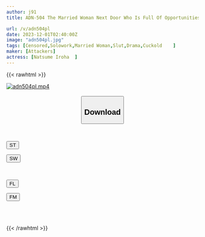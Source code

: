 ```yaml
---
author: j91
title: ADN-504 The Married Woman Next Door Who Is Full Of Opportunities To Tempt Me With Her Transparent Panties. Natsume Saiharu

url: /v/adn504pl
date: 2023-12-01T02:40:00Z
image: "adn504pl.jpg"
tags: [Censored,Solowork,Married Woman,Slut,Drama,Cuckold	 ]
maker: [Attackers]
actress: [Natsume Iroha  ]
---
```



{{< rawhtml >}}

<div class="video" data-videoid="Vd4B03Bv2vuKlX1">
    <a href="javascript:;">
        <img src="/v/adn504pl/adn504pl.jpg" width="WIDTH" height="HEIGHT" alt="adn504pl.mp4" loading="lazy">
    </a>
</div>

<script type="text/javascript" src="https://j91.asia/asset/on-demand-st.js"></script>

<br>
  <link rel="stylesheet" href="https://j91.asia/asset/bs5.css">
  
  <center>
  <button class="btn btn-primary" type="button" data-bs-toggle="collapse" data-bs-target=".multi-collapse" aria-expanded="false" aria-controls="multiCollapseExample1 multiCollapseExample2"><h2>Download</h2></button></center>
</p>
<div class="row">
  <div class="col">
    <div class="collapse multi-collapse" id="multiCollapseExample1">
      <div class="card card-body">
	      	      <br>
<div class="buttons">  
<p><a href="https://streamtape.to/v/Vd4B03Bv2vuKlX1" target="_blank"><button class="btn-hover color-3"><i class="fa fa-download"></i> ST</button></a></p>
<p><a href="https://flaswish.com/iykg8ec7s3t2" target="_blank"><button class="btn-hover color-2"><i class="fa fa-download"></i> SW</button></a></p></div>
    </div>
  </div>
</div>
  <div class="col">
    <div class="collapse multi-collapse" id="multiCollapseExample2">
      <div class="card card-body">
	      <br>
<div class="buttons">
<p><a href="javascript:;" target="_blank"><button class="btn-hover color-9"><i class="fa fa-download"></i> FL</button></a></p>
<p><a href="javascript:;" target="_blank"><button class="btn-hover color-8"><i class="fa fa-download"></i> FM</button></a></p></div>
<br><br>
      </div>
    </div>
  </div>
</div>

{{< /rawhtml >}}